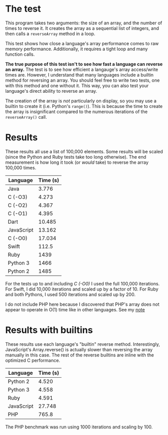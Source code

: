 # The test

This program takes two arguments: the size of an array, and the number of times to reverse it. It creates the array as a sequential list of integers, and then calls a `reverseArray` method in a loop.

This test shows how close a language's array performance comes to raw memory performance. Additionally, it requires a tight loop and many function calls.

**The true purpose of this test isn't to see how fast a language can reverse an array.** The test is to see how efficient a langauge's array access/write times are. However, I understand that many languages include a builtin method for reversing an array. You should feel free to write two tests, one with this method and one without it. This way, you can also test your language's direct ability to reverse an array.

The creation of the array is *not* particularly on display, so you may use a builtin to create it (i.e. Python's `range()`). This is because the time to create the array is insignificant compared to the numerous iterations of the `reverseArray()` call.

# Results

These results all use a list of 100,000 elements. Some results will be scaled (since the Python and Ruby tests take too long otherwise). The end measurement is how long it took (or *would* take) to reverse the array 100,000 times.

| Language  | Time (s) |
|-----------|----------|
|Java       |3.776     |
|C (-O3)    |4.273     |
|C (-O2)    |4.367     |
|C (-O1)    |4.395     |
|Dart       |10.485    |
|JavaScript |13.162    |
|C (-O0)    |17.034    |
|Swift      |112.5     |
|Ruby       |1439      |
|Python 3   |1466      |
|Python 2   |1485      |

For the tests up to and including *C (-O0)* I used the full 100,000 iterations. For Swift, I did 10,000 iterations and scaled up by a factor of 10. For Ruby and both Pythons, I used 500 iterations and scaled up by 200.

I do not include PHP here because I discovered that PHP's array does not appear to operate in O(1) time like in other languages. See my [note](php/note.md)

# Results with builtins

These results use each language's "builtin" reverse method. Interestingly, JavaScript's Array.reverse() is actually slower than reversing the array manually in this case. The rest of the reverse builtins are inline with the optimized C performance.

| Language  | Time (s) |
|-----------|----------|
|Python 2   |4.520     |
|Python 3   |4.558     |
|Ruby       |4.591     |
|JavaScript |27.748    |
|PHP        |765.8     |

The PHP benchmark was run using 1000 iterations and scaling by 100.
